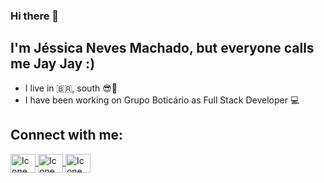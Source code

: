 ### Hi there 👋
## I'm Jéssica Neves Machado, but everyone calls me **Jay Jay** :)


- I live in :brazil:, south :sunglasses::sunrise:
- I have been working on Grupo Boticário as Full Stack Developer :computer:

## Connect with me:
<a href="https://www.linkedin.com/in/jessicanevesmachado/" target="_blank">
<img align="center" alt="Icone do linkedin" height="30" width="40" src="https://cdn.jsdelivr.net/npm/simple-icons@3.0.1/icons/linkedin.svg" style="max-width:100%;">
</a>
<a href="https://www.instagram.com/jessicanevesmachado/" target="_blank">
<img align="center" alt="Icone do Instagram" height="30" width="40" src="https://cdn.jsdelivr.net/npm/simple-icons@3.0.1/icons/instagram.svg" style="max-width:100%;">
</a>
<a href="https://medium.com/@jessicanevesmachado" target="_blank">
<img align="center" alt="Icone do Medium" height="30" width="40" src="https://cdn.jsdelivr.net/npm/simple-icons@3.0.1/icons/instagram.svg" style="max-width:100%;">
</a>


<!--
**jessicanevesmachado/jessicanevesmachado** is a ✨ _special_ ✨ repository because its `README.md` (this file) appears on your GitHub profile.

Here are some ideas to get you started:

- 🔭 I’m currently working on ...
- 🌱 I’m currently learning ...
- 👯 I’m looking to collaborate on ...
- 🤔 I’m looking for help with ...
- 💬 Ask me about ...
- 📫 How to reach me: ...
- 😄 Pronouns: ...
- ⚡ Fun fact: ...
-->
